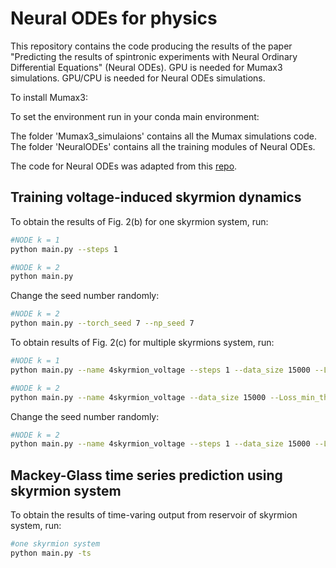 # Neural ODEs for physics
This repository contains the code producing the results of the paper "Predicting  the results of spintronic experiments with Neural Ordinary Differential Equations" (Neural ODEs). GPU is needed for Mumax3 simulations. GPU/CPU is needed for Neural ODEs simulations. 

To install Mumax3:  

To set the environment run in your conda main environment:   


The folder 'Mumax3_simulaions' contains all the Mumax simulations code. The folder 'NeuralODEs' contains all the training modules of Neural ODEs.  

The code for Neural ODEs was adapted from this [repo](https://github.com/rtqichen/torchdiffeq).   

## Training voltage-induced skyrmion dynamics  

To obtain the results of Fig. 2(b) for one skyrmion system, run:  
```sh
#NODE k = 1
python main.py --steps 1   
```
```sh
#NODE k = 2
python main.py  
```
Change the seed number randomly:  
```sh
#NODE k = 2
python main.py --torch_seed 7 --np_seed 7   
```
To obtain results of Fig. 2(c) for multiple skyrmions system, run:  
```sh
#NODE k = 1
python main.py --name 4skyrmion_voltage --steps 1 --data_size 15000 --Loss_min_th 5e-3  
```
```sh
#NODE k = 2
python main.py --name 4skyrmion_voltage --data_size 15000 --Loss_min_th 5e-3  
```
Change the seed number randomly:  
```sh
#NODE k = 2
python main.py --name 4skyrmion_voltage --steps 1 --data_size 15000 --Loss_min_th 5e-3 --torch_seed 8 --np_seed 10   
```
## Mackey-Glass time series prediction using skyrmion system
To obtain the results of time-varing output from reservoir of skyrmion system, run:
```sh
#one skyrmion system
python main.py -ts   
```

 
 
 
 
 
 
